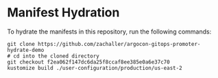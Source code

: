 # Manifest Hydration

To hydrate the manifests in this repository, run the following commands:

```shell
git clone https://github.com/zachaller/argocon-gitops-promoter-hydrate-demo
# cd into the cloned directory
git checkout f2ea062f147dc6da25f8ccaf8ee385e0a6e37c70
kustomize build ./user-configuration/production/us-east-2
```
